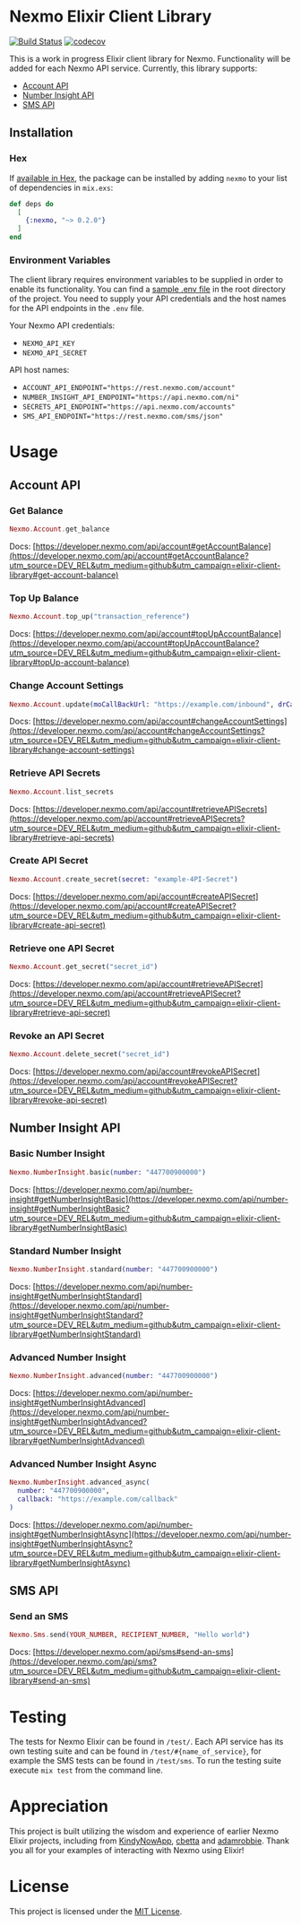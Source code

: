 # Nexmo Elixir Client Library

[![Build Status](https://travis-ci.org/nexmo-community/nexmo-elixir.svg?branch=master)](https://travis-ci.org/nexmo-community/nexmo-elixir)
 [![codecov](https://codecov.io/gh/nexmo-community/nexmo-elixir/branch/master/graph/badge.svg)](https://codecov.io/gh/nexmo-community/nexmo-elixir)

This is a work in progress Elixir client library for Nexmo. Functionality will be added for each Nexmo API service. Currently, this library supports:

* [Account API](#account-api)
* [Number Insight API](#number-insight-api)
* [SMS API](#sms-api)

## Installation

### Hex

If [available in Hex](https://hex.pm/docs/publish), the package can be installed
by adding `nexmo` to your list of dependencies in `mix.exs`:

```elixir
def deps do
  [
    {:nexmo, "~> 0.2.0"}
  ]
end
```

### Environment Variables

The client library requires environment variables to be supplied in order to enable its functionality. You can find a [sample .env file](/.env.sample) in the root directory of the project. You need to supply your API credentials and the host names for the API endpoints in the `.env` file.

Your Nexmo API credentials:
* `NEXMO_API_KEY`
* `NEXMO_API_SECRET`

API host names:
* `ACCOUNT_API_ENDPOINT="https://rest.nexmo.com/account"`
* `NUMBER_INSIGHT_API_ENDPOINT="https://api.nexmo.com/ni"`
* `SECRETS_API_ENDPOINT="https://api.nexmo.com/accounts"`
* `SMS_API_ENDPOINT="https://rest.nexmo.com/sms/json"`

# Usage

## Account API

### Get Balance

```elixir
Nexmo.Account.get_balance
```
Docs: [https://developer.nexmo.com/api/account#getAccountBalance](https://developer.nexmo.com/api/account#getAccountBalance?utm_source=DEV_REL&utm_medium=github&utm_campaign=elixir-client-library#get-account-balance)

### Top Up Balance

```elixir
Nexmo.Account.top_up("transaction_reference")
```
Docs: [https://developer.nexmo.com/api/account#topUpAccountBalance](https://developer.nexmo.com/api/account#topUpAccountBalance?utm_source=DEV_REL&utm_medium=github&utm_campaign=elixir-client-library#topUp-account-balance)

### Change Account Settings

```elixir
Nexmo.Account.update(moCallBackUrl: "https://example.com/inbound", drCallBackUrl: "https://example.com/delivery")
```
Docs: [https://developer.nexmo.com/api/account#changeAccountSettings](https://developer.nexmo.com/api/account#changeAccountSettings?utm_source=DEV_REL&utm_medium=github&utm_campaign=elixir-client-library#change-account-settings)

### Retrieve API Secrets

```elixir
Nexmo.Account.list_secrets
```
Docs: [https://developer.nexmo.com/api/account#retrieveAPISecrets](https://developer.nexmo.com/api/account#retrieveAPISecrets?utm_source=DEV_REL&utm_medium=github&utm_campaign=elixir-client-library#retrieve-api-secrets)

### Create API Secret

```elixir
Nexmo.Account.create_secret(secret: "example-4PI-Secret")
```
Docs: [https://developer.nexmo.com/api/account#createAPISecret](https://developer.nexmo.com/api/account#createAPISecret?utm_source=DEV_REL&utm_medium=github&utm_campaign=elixir-client-library#create-api-secret)

### Retrieve one API Secret

```elixir
Nexmo.Account.get_secret("secret_id")
```
Docs: [https://developer.nexmo.com/api/account#retrieveAPISecret](https://developer.nexmo.com/api/account#retrieveAPISecret?utm_source=DEV_REL&utm_medium=github&utm_campaign=elixir-client-library#retrieve-api-secret)

### Revoke an API Secret

```elixir
Nexmo.Account.delete_secret("secret_id")
```
Docs: [https://developer.nexmo.com/api/account#revokeAPISecret](https://developer.nexmo.com/api/account#revokeAPISecret?utm_source=DEV_REL&utm_medium=github&utm_campaign=elixir-client-library#revoke-api-secret)

## Number Insight API

### Basic Number Insight

```elixir
Nexmo.NumberInsight.basic(number: "447700900000")
```
Docs: [https://developer.nexmo.com/api/number-insight#getNumberInsightBasic](https://developer.nexmo.com/api/number-insight#getNumberInsightBasic?utm_source=DEV_REL&utm_medium=github&utm_campaign=elixir-client-library#getNumberInsightBasic)

### Standard Number Insight

```elixir
Nexmo.NumberInsight.standard(number: "447700900000")
```
Docs: [https://developer.nexmo.com/api/number-insight#getNumberInsightStandard](https://developer.nexmo.com/api/number-insight#getNumberInsightStandard?utm_source=DEV_REL&utm_medium=github&utm_campaign=elixir-client-library#getNumberInsightStandard)

### Advanced Number Insight

```elixir
Nexmo.NumberInsight.advanced(number: "447700900000")
```
Docs: [https://developer.nexmo.com/api/number-insight#getNumberInsightAdvanced](https://developer.nexmo.com/api/number-insight#getNumberInsightAdvanced?utm_source=DEV_REL&utm_medium=github&utm_campaign=elixir-client-library#getNumberInsightAdvanced)

### Advanced Number Insight Async

```elixir
Nexmo.NumberInsight.advanced_async(
  number: "447700900000", 
  callback: "https://example.com/callback"
)
```
Docs: [https://developer.nexmo.com/api/number-insight#getNumberInsightAsync](https://developer.nexmo.com/api/number-insight#getNumberInsightAsync?utm_source=DEV_REL&utm_medium=github&utm_campaign=elixir-client-library#getNumberInsightAsync)

## SMS API

### Send an SMS

```elixir
Nexmo.Sms.send(YOUR_NUMBER, RECIPIENT_NUMBER, "Hello world")
```

Docs: [https://developer.nexmo.com/api/sms#send-an-sms](https://developer.nexmo.com/api/sms?utm_source=DEV_REL&utm_medium=github&utm_campaign=elixir-client-library#send-an-sms)

# Testing

The tests for Nexmo Elixir can be found in `/test/`. Each API service has its own testing suite and can be found in `/test/#{name_of_service}`, for example the SMS tests can be found in `/test/sms`. To run the testing suite execute `mix test` from the command line.

# Appreciation

This project is built utilizing the wisdom and experience of earlier Nexmo Elixir projects, including from [KindyNowApp](https://github.com/KindyNowApp/ex_nexmo), [cbetta](https://github.com/cbetta/nexmo-elixir) and [adamrobbie](https://github.com/adamrobbie/exnexmo). Thank you all for your examples of interacting with Nexmo using Elixir!

# License

This project is licensed under the [MIT License](LICENSE).